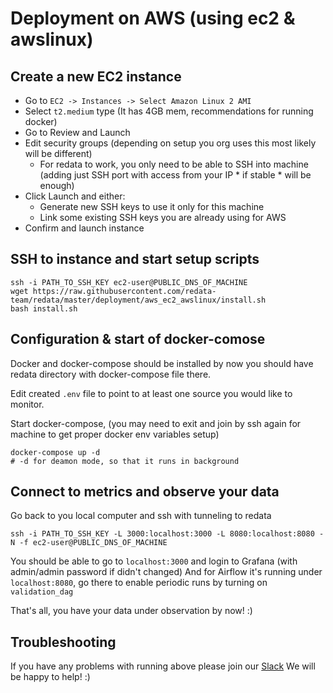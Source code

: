 
# Deployment on AWS (using ec2 & awslinux)

## Create a new EC2 instance
 - Go to `EC2 -> Instances -> Select Amazon Linux 2 AMI`
 - Select `t2.medium` type (It has 4GB mem, recommendations for running docker)
 - Go to Review and Launch
 - Edit security groups (depending on setup you org uses this most likely will be different)
    - For redata to work, you only need to be able to SSH into machine (adding just SSH port with access from your IP * if stable * will be enough)
 - Click Launch and either:
    - Generate new SSH keys to use it only for this machine
    - Link some existing SSH keys you are already using for AWS
 - Confirm and launch instance

## SSH to instance and start setup scripts

```
ssh -i PATH_TO_SSH_KEY ec2-user@PUBLIC_DNS_OF_MACHINE
wget https://raw.githubusercontent.com/redata-team/redata/master/deployment/aws_ec2_awslinux/install.sh
bash install.sh
```

## Configuration & start of docker-comose

Docker and docker-compose should be installed by now you should have redata directory with docker-compose file there.

Edit created `.env` file to point to at least one source you would like to monitor.

Start docker-compose, (you may need to exit and join by ssh again for machine to get proper docker env variables setup)

```
docker-compose up -d
# -d for deamon mode, so that it runs in background
```

## Connect to metrics and observe your data

Go back to you local computer and ssh with tunneling to redata

```
ssh -i PATH_TO_SSH_KEY -L 3000:localhost:3000 -L 8080:localhost:8080 -N -f ec2-user@PUBLIC_DNS_OF_MACHINE
```

You should be able to go to `localhost:3000` and login to Grafana (with admin/admin password if didn't changed)
And for Airflow it's running under `localhost:8080`, go there to enable periodic runs by turning on `validation_dag`

That's all, you have your data under observation by now! :)

## Troubleshooting

If you have any problems with running above please join our [Slack](https://join.slack.com/t/redatahq/shared_invite/zt-kmor0h0k-LdABQKDwSfQwC8sglkdpVw)
We will be happy to help! :)

